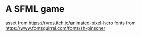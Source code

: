 # A SFML game
asset from https://rvros.itch.io/animated-pixel-hero
fonts from https://www.fontsquirrel.com/fonts/sh-pinscher
